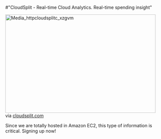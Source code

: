 #"CloudSplit - Real-time Cloud Analytics. Real-time spending insight"


 <div class="posterous_bookmarklet_entry">
 <div class='p_embed p_image_embed'>
<img alt="Media_httpcloudsplitc_xzgvm" height="308" src="http://getfile4.posterous.com/getfile/files.posterous.com/conoroneill/dnJdsFJufcknwmwpInClzwknBAifraxpIphrsworAumCstgbAJmsdBIEcnHC/media_httpcloudsplitc_xzgvm.jpg.scaled500.jpg" width="470" />
</div>
<div class="posterous_quote_citation">via <a href="http://cloudsplit.com/">cloudsplit.com</a></div>
 <p>Since we are totally hosted in Amazon EC2, this type of information is critical. Signing up now!</p></div>
 